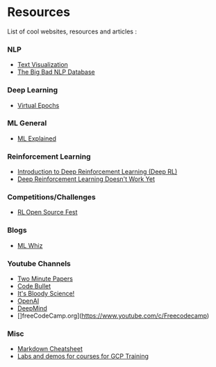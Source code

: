 # Resources

List of cool websites, resources and articles :

### __NLP__ 
* [Text Visualization](https://textvis.lnu.se/)
* [The Big Bad NLP Database](https://datasets.quantumstat.com/)


### __Deep Learning__
* [Virtual Epochs](https://medium.com/google-cloud/ml-design-pattern-3-virtual-epochs-f842296de730)


### __ML General__
* [ML Explained](https://mlexplained.com/)


### __Reinforcement Learning__
* [Introduction to Deep Reinforcement Learning (Deep RL)](https://www.youtube.com/watch?v=zR11FLZ-O9M)
* [Deep Reinforcement Learning Doesn't Work Yet](https://www.alexirpan.com/2018/02/14/rl-hard.html)


### __Competitions/Challenges__
* [RL Open Source Fest](https://www.microsoft.com/en-us/research/academic-program/rl-open-source-fest/)


### __Blogs__
* [ML Whiz](https://mlwhiz.com/)

### __Youtube Channels__
* [Two Minute Papers](https://www.youtube.com/channel/UCbfYPyITQ-7l4upoX8nvctg)
* [Code Bullet](https://www.youtube.com/channel/UC0e3QhIYukixgh5VVpKHH9Q)
* [It's Bloody Science!](https://www.youtube.com/c/ItsBloodyScience/videos)
* [OpenAI](https://www.youtube.com/c/OpenAI/videos)
* [DeepMind](https://www.youtube.com/channel/UCP7jMXSY2xbc3KCAE0MHQ-A)
* []freeCodeCamp.org](https://www.youtube.com/c/Freecodecamp)


### __Misc__
* [Markdown Cheatsheet](https://github.com/tchapi/markdown-cheatsheet/blob/master/README.md)
* [Labs and demos for courses for GCP Training](https://github.com/agabhi017/training-data-analyst)

